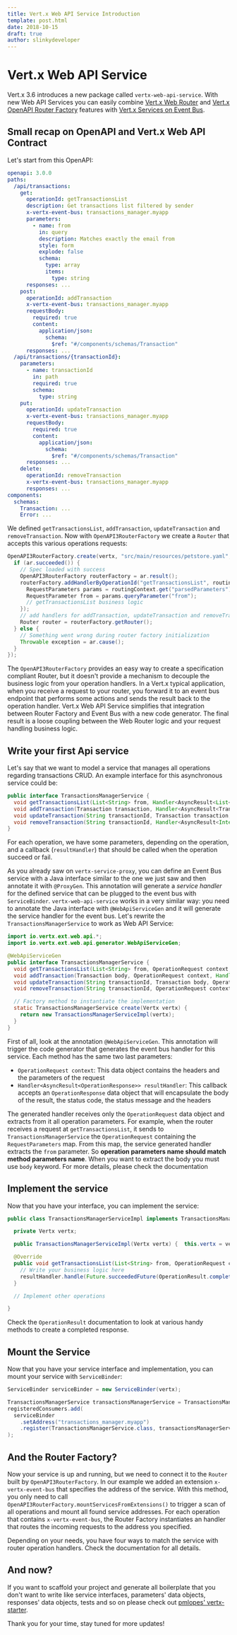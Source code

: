 ```yaml
---
title: Vert.x Web API Service Introduction
template: post.html
date: 2018-10-15
draft: true
author: slinkydeveloper
---
```


# Vert.x Web API Service

Vert.x 3.6 introduces a new package called `vertx-web-api-service`. With new Web API Services you can easily combine [Vert.x Web Router](https://vertx.io/docs/vertx-web/java/) and [Vert.x OpenAPI Router Factory](https://vertx.io/docs/vertx-web-api-contract/java/) features with [Vert.x Services on Event Bus](https://vertx.io/docs/vertx-service-proxy/java/).

## Small recap on OpenAPI and Vert.x Web API Contract

Let's start from this OpenAPI:

```yaml
openapi: 3.0.0
paths:
  /api/transactions:
    get:
      operationId: getTransactionsList
      description: Get transactions list filtered by sender
      x-vertx-event-bus: transactions_manager.myapp
      parameters:
        - name: from
          in: query
          description: Matches exactly the email from
          style: form
          explode: false
          schema:
            type: array
            items:
              type: string
      responses: ...
    post:
      operationId: addTransaction
      x-vertx-event-bus: transactions_manager.myapp
      requestBody:
        required: true
        content:
          application/json:
            schema:
              $ref: "#/components/schemas/Transaction"
      responses: ...
  /api/transactions/{transactionId}:
    parameters:
      - name: transactionId
        in: path
        required: true
        schema:
          type: string
    put:
      operationId: updateTransaction
      x-vertx-event-bus: transactions_manager.myapp
      requestBody:
        required: true
        content:
          application/json:
            schema:
              $ref: "#/components/schemas/Transaction"
      responses: ...
    delete:
      operationId: removeTransaction
      x-vertx-event-bus: transactions_manager.myapp
      responses: ...
components:
  schemas:
    Transaction: ...
    Error: ...
```

We defined `getTransactionsList`, `addTransaction`, `updateTransaction` and `removeTransaction`. Now with `OpenAPI3RouterFactory` we create a `Router` that accepts this various operations requests:

```java
OpenAPI3RouterFactory.create(vertx, "src/main/resources/petstore.yaml", ar -> {
  if (ar.succeeded()) {
    // Spec loaded with success
    OpenAPI3RouterFactory routerFactory = ar.result();
    routerFactory.addHandlerByOperationId("getTransactionsList", routingContext -> {
      RequestParameters params = routingContext.get("parsedParameters");
      RequestParameter from = params.queryParameter("from");
      // getTransactionsList business logic
    });
    // add handlers for addTransaction, updateTransaction and removeTransaction
    Router router = routerFactory.getRouter();
  } else {
    // Something went wrong during router factory initialization
    Throwable exception = ar.cause();
  }
});
```

The `OpenAPI3RouterFactory` provides an easy way to create a specification compliant Router, but it doesn't provide a mechanism to decouple the business logic from your operation handlers. In a Vert.x typical application, when you receive a request to your router, you forward it to an event bus endpoint that performs some actions and sends the result back to the operation handler. Vert.x Web API Service simplifies that integration between Router Factory and Event Bus with a new code generator. The final result is a loose coupling between the Web Router logic and your request handling business logic.

## Write your first Api service

Let's say that we want to model a service that manages all operations regarding transactions CRUD. An example interface for this asynchronous service could be:

```java
public interface TransactionsManagerService {
  void getTransactionsList(List<String> from, Handler<AsyncResult<List<Transaction>>> resultHandler);
  void addTransaction(Transaction transaction, Handler<AsyncResult<Transaction>> resultHandler);
  void updateTransaction(String transactionId, Transaction transaction, Handler<AsyncResult<Transaction>> resultHandler);
  void removeTransaction(String transactionId, Handler<AsyncResult<Integer>> resultHandler);
}
```

For each operation, we have some parameters, depending on the operation, and a callback (`resultHandler`) that should be called when the operation succeed or fail.

As you already saw on `vertx-service-proxy`, you can define an Event Bus service with a Java interface similar to the one we just saw and then annotate it with `@ProxyGen`. This annotation will generate a _service handler_ for the defined service that can be plugged to the event bus with `ServiceBinder`. `vertx-web-api-service` works in a very similar way: you need to annotate the Java interface with `@WebApiServiceGen` and it will generate the service handler for the event bus.
Let's rewrite the `TransactionsManagerService` to work as Web API Service:

```java
import io.vertx.ext.web.api.*;
import io.vertx.ext.web.api.generator.WebApiServiceGen;

@WebApiServiceGen
public interface TransactionsManagerService {
  void getTransactionsList(List<String> from, OperationRequest context, Handler<AsyncResult<OperationResponse>> resultHandler);
  void addTransaction(Transaction body, OperationRequest context, Handler<AsyncResult<OperationResponse>> resultHandler);
  void updateTransaction(String transactionId, Transaction body, OperationRequest context, Handler<AsyncResult<OperationResponse>> resultHandler);
  void removeTransaction(String transactionId, OperationRequest context, Handler<AsyncResult<OperationResponse>> resultHandler);

  // Factory method to instantiate the implementation
  static TransactionsManagerService create(Vertx vertx) {
    return new TransactionsManagerServiceImpl(vertx);
  }
}

```

First of all, look at the annotation `@WebApiServiceGen`. This annotation will trigger the code generator that generates the event bus handler for this service. Each method has the same two last parameters:

* `OperationRequest context`: This data object contains the headers and the parameters of the request
* `Handler<AsyncResult<OperationResponse>> resultHandler`: This callback accepts an `OperationResponse` data object that will encapsulate the body of the result, the status code, the status message and the headers

The generated handler receives only the `OperationRequest` data object and extracts from it all operation parameters. For example, when the router receives a request at `getTransactionsList`, it sends to `TransactionsManagerService` the `OperationRequest` containing the `RequestParameters` map. From this map, the service generated handler extracts the `from` parameter. So **operation parameters name should match method parameters name**. When you want to extract the body you must use `body` keyword. For more details, please check the documentation

## Implement the service

Now that you have your interface, you can implement the service:

```java
public class TransactionsManagerServiceImpl implements TransactionsManagerService {

  private Vertx vertx;

  public TransactionsManagerServiceImpl(Vertx vertx) {  this.vertx = vertx;  }

  @Override
  public void getTransactionsList(List<String> from, OperationRequest context, Handler<AsyncResult<OperationResponse>> resultHandler){
    // Write your business logic here
    resultHandler.handle(Future.succeededFuture(OperationResult.completedWithJson(resultJson)));
  }

  // Implement other operations

}
```

Check the `OperationResult` documentation to look at various handy methods to create a completed response.

## Mount the Service

Now that you have your service interface and implementation, you can mount your service with `ServiceBinder`:

```java
ServiceBinder serviceBinder = new ServiceBinder(vertx);

TransactionsManagerService transactionsManagerService = TransactionsManagerService.create(vertx);
registeredConsumers.add(
  serviceBinder
    .setAddress("transactions_manager.myapp")
    .register(TransactionsManagerService.class, transactionsManagerService)
);
```

## And the Router Factory?

Now your service is up and running, but we need to connect it to the `Router` built by `OpenAPI3RouterFactory`. In our example we added an extension `x-vertx-event-bus` that specifies the address of the service. With this method, you only need to call `OpenAPI3RouterFactory.mountServicesFromExtensions()` to trigger a scan of all operations and mount all found service addresses. For each operation that contains `x-vertx-event-bus`, the Router Factory instantiates an handler that routes the incoming requests to the address you specified.

Depending on your needs, you have four ways to match the service with router operation handlers. Check the documentation for all details.

## And now?

If you want to scaffold your project and generate all boilerplate that you don't want to write like service interfaces, parameters' data objects, responses' data objects, tests and so on please check out [pmlopes' vertx-starter](https://vertx-starter.jetdrone.xyz/#maven).

Thank you for your time, stay tuned for more updates!